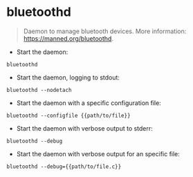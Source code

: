 # bluetoothd

> Daemon to manage bluetooth devices.
> More information: <https://manned.org/bluetoothd>.

- Start the daemon:

`bluetoothd`

- Start the daemon, logging to stdout:

`bluetoothd --nodetach`

- Start the daemon with a specific configuration file:

`bluetoothd --configfile {{path/to/file}}`

- Start the daemon with verbose output to stderr:

`bluetoothd --debug`

- Start the daemon with verbose output for an specific file:

`bluetoothd --debug={{path/to/file.c}}`
